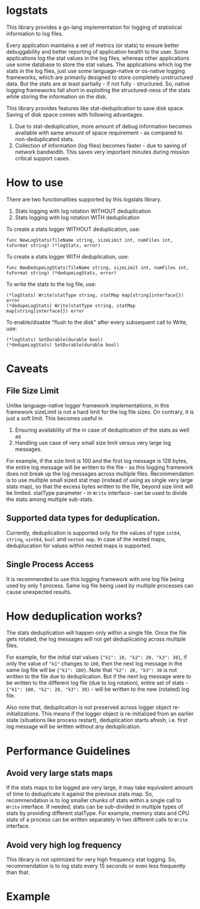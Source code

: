 # logstats
This library provides a go-lang implementation for logging of statistical information to log files.

Every application maintains a set of metrics (or stats) to ensure better debuggability and better reporting of application health to the user. Some applications log the stat values in the log files, whereas other applications use some database to store the stat values. The applications which log the stats in the log files, just use some language-native or os-native logging frameworks, which are primarily designed to store completely unstructured data. But the stats are at least partially - if not fully - structured. So, native logging frameworks fall short in exploiting the structured-ness of the stats while storing the information on the disk.

This library provides features like stat-deduplication to save disk space. Saving of disk space comes with following advantages.
1. Due to stat-deduplication, more amount of debug information becomes available with same amount of space requirement - as compared to non-deduplicated stats.
2. Collection of information (log files) becomes faster - due to saving of network bandwidth. This saves very important minutes during mission critical support cases.

# How to use
There are two functionalities supported by this logstats library.
1. Stats logging with log rotation WITHOUT deduplication
2. Stats logging with log rotation WITH deduplication

To create a stats logger WITHOUT deduplication, use:

```
func NewLogStats(fileName string, sizeLimit int, numFiles int, tsFormat string) (*logStats, error)
```

To create a stats logger WITH deduplication, use:

```
func NewDedupeLogStats(fileName string, sizeLimit int, numFiles int, tsFormat string) (*dedupeLogStats, error)
```

To write the stats to the log file, use:

```
(*logStats) Write(statType string, statMap map[string]interface{}) error
(*dedupeLogStats) Write(statType string, statMap map[string]interface{}) error
```

To enable/disable "flush to the disk" after every subsequent call to Write, use:

```
(*logStats) SetDurable(durable bool)
(*dedupeLogStats) SetDurable(durable bool)
```

# Caveats
## File Size Limit
Unlike language-native logger framework implementations, in this framework sizeLimit is not a hard limit for the log file sizes. On contrary, it is just a soft limit. This becomes useful in
1. Ensuring availability of the in case of deduplication of the stats as well as
2. Handling use case of very small size limit versus very large log messages.

For example, if the size limit is 100 and the first log message is 128 bytes, the entire log message will be written to the file - as this logging framework does not break up the log messages across multiple files. Recommendation is to use multiple small sized stat map (instead of using as single very large stats map), so that the excess bytes written to the file, beyond size limit will be limited. statType parameter - in `Write` interface- can be used to divide the stats among multiple sub-stats.

## Supported data types for deduplication.
Currently, deduplication is supported only for the values of type `int64`, `string`, `uint64`, `bool` and `nested map`. In case of the nested maps, deduplucation for values within nested maps is supported.

## Single Process Access
It is recommended to use this logging framework with one log file being used by only 1 process. Same log file being used by multiple processes can cause unexpected results.

# How deduplication works?
The stats deduplication will happen only within a single file. Once the file gets rotated, the log messages will not get deduplicating across multiple files.

For example, for the initial stat values `{"k1": 10, "k2": 20, "k3": 30}`, if only the value of `"k1"` changes to `100`, then the next log message in the same log file will be `{"k1": 100}`. Note that `"k2": 20, "k3": 30` is not written to the file due to deduplication. But if the next log message were to be written to the different log file (due to log rotation), entire set of stats - `{"k1": 100, "k2": 20, "k3": 30}` - will be written to the new (rotated) log file.

Also note that, deduplication is not preserved across logger object re-initializations. This means if the logger object is re-initialized from an earlier state (situations like process restart), deduplication starts afresh, i.e. first log message will be written without any deduplication.

# Performance Guidelines
## Avoid very large stats maps
If the stats maps to be logged are very large, it may take equivalent amount of time to deduplicate it against the previous stats map. So, recommendation is to log smaller chunks of stats within a single call to `Write` interface. If needed, stats can be sub-divided in multiple types of stats by providing different statType. For example, memory stats and CPU stats of a process can be written separately in two different calls to `Write` interface.

## Avoid very high log frequency
This library is not optimized for very high frequency stat logging. So, recommendation is to log stats every 15 seconds or even less frequently than that.

# Example
